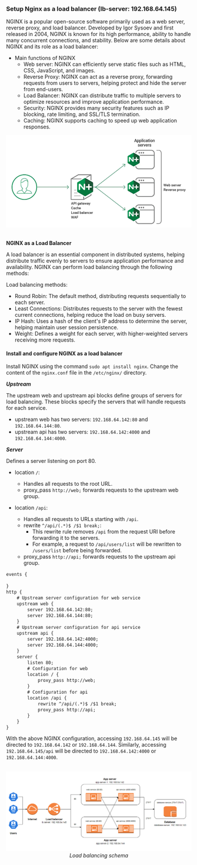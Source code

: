 ### Setup Nginx as a load balancer (lb-server: 192.168.64.145)

NGINX is a popular open-source software primarily used as a web server, reverse proxy, and load balancer. Developed by Igor Sysoev and first released in 2004, NGINX is known for its high performance, ability to handle many concurrent connections, and stability. Below are some details about NGINX and its role as a load balancer:

- Main functions of NGINX
  - Web server: NGINX can efficiently serve static files such as HTML, CSS, JavaScript, and images.
  - Reverse Proxy: NGINX can act as a reverse proxy, forwarding requests from users to servers, helping protect and hide the server from end-users.
  - Load Balancer: NGINX can distribute traffic to multiple servers to optimize resources and improve application performance.
  - Security: NGINX provides many security features such as IP blocking, rate limiting, and SSL/TLS termination.
  - Caching: NGINX supports caching to speed up web application responses.

<div align="center">
  <img width="600" src="../images/nginx.png" alt="Nginx">
</div>
<br>

**NGINX as a Load Balancer**

A load balancer is an essential component in distributed systems, helping distribute traffic evenly to servers to ensure application performance and availability. NGINX can perform load balancing through the following methods:

Load balancing methods:

- Round Robin: The default method, distributing requests sequentially to each server.
- Least Connections: Distributes requests to the server with the fewest current connections, helping reduce the load on busy servers.
- IP Hash: Uses a hash of the client's IP address to determine the server, helping maintain user session persistence.
- Weight: Defines a weight for each server, with higher-weighted servers receiving more requests.

#### Install and configure NGINX as a load balancer

Install NGINX using the command `sudo apt install nginx`.
Change the content of the `nginx.conf` file in the `/etc/nginx/` directory.

**_Upstream_**

The upstream web and upstream api blocks define groups of servers for load balancing. These blocks specify the servers that will handle requests for each service.

- upstream web has two servers: `192.168.64.142:80` and `192.168.64.144:80`.
- upstream api has two servers: `192.168.64.142:4000` and `192.168.64.144:4000`.

**_Server_**

Defines a server listening on port 80.

- location `/`:

  - Handles all requests to the root URL.
  - proxy_pass `http://web;` forwards requests to the upstream web group.

- location `/api`:

  - Handles all requests to URLs starting with `/api`.
  - rewrite `^/api/(.*)$ /$1 break;`:
    - This rewrite rule removes `/api` from the request URI before forwarding it to the servers.
    - For example, a request to `/api/users/list` will be rewritten to `/users/list` before being forwarded.
  - proxy_pass `http://api;` forwards requests to the upstream api group.

```shell
events {

}
http {
    # Upstream server configuration for web service
    upstream web {
        server 192.168.64.142:80;
        server 192.168.64.144:80;
    }
    # Upstream server configuration for api service
    upstream api {
        server 192.168.64.142:4000;
        server 192.168.64.144:4000;
    }
    server {
        listen 80;
        # Configuration for web
        location / {
            proxy_pass http://web;
        }
        # Configuration for api
        location /api {
            rewrite ^/api/(.*)$ /$1 break;
            proxy_pass http://api;
        }
    }
}
```

With the above NGINX configuration, accessing `192.168.64.145` will be directed to `192.168.64.142` or `192.168.64.144`. Similarly, accessing `192.168.64.145/api` will be directed to `192.168.64.142:4000` or `192.168.64.144:4000`.

<br>
<div align="center">
  <img width="1000" src="../images/lb-schema.png" alt="Create token">
</div>
<div align="center">
<i>
Load balancing schema
</i>
</div>
<br>
